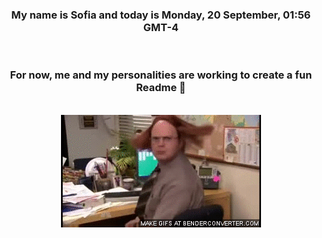 


<div align="center">
<h3 >My name is Sofia and today is Monday, 20 September, 01:56 GMT-4</h3><br>
<h3 >For now, me and my personalities are working to create a fun Readme 👋
</h3><br>
<img src='img/dwight.gif' alt='working...'/>
</div>
